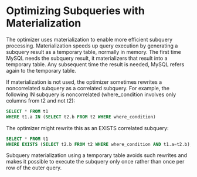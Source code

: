 # Optimizing Subqueries with Materialization

The optimizer uses materialization to enable more efficient subquery processing. Materialization speeds up query execution by generating a subquery result as a temporary table, normally in memory. The first time MySQL needs the subquery result, it materializers that result into a temporary table. Any subsequent time the result is needed, MySQL refers again to the temporary table.

If materialization is not used, the optimizer sometimes rewrites a noncorrelated subquery as a correlated subquery. For example, the following IN subquery is noncorrelated (where_condition involves only columns from t2 and not t2):

```sql
SELECT * FROM t1
WHERE t1.a IN (SELECT t2.b FROM t2 WHERE where_condition)
```

The optimizer might rewrite this as an EXISTS correlated subquery:

```sql
SELECT * FROM t1
WHERE EXISTS (SELECT t2.b FROM t2 WHERE where_condition AND t1.a=t2.b);
```

Subquery materialization using a temporary table avoids such rewrites and makes it possible to execute the subquery only once rather than once per row of the outer query.
